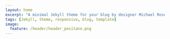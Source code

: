 ```yaml
---
layout: home
excerpt: "A minimal Jekyll theme for your blog by designer Michael Rose."
tags: [Jekyll, theme, responsive, blog, template]
image:
  feature: /header/header_positano.png
---
```

